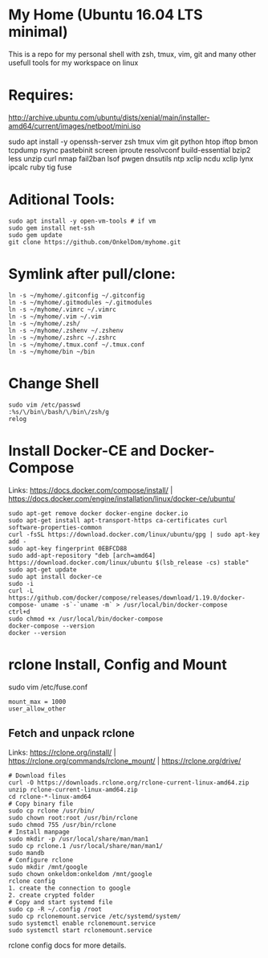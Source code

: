 # My Home (Ubuntu 16.04 LTS minimal)

This is a repo for my personal shell with zsh, tmux, vim, git and many other usefull tools for my workspace on linux

# Requires:

http://archive.ubuntu.com/ubuntu/dists/xenial/main/installer-amd64/current/images/netboot/mini.iso

sudo apt install -y openssh-server zsh tmux vim git python htop iftop bmon tcpdump rsync pastebinit screen iproute resolvconf build-essential bzip2 less unzip curl nmap fail2ban lsof pwgen dnsutils ntp xclip ncdu xclip lynx ipcalc ruby tig fuse

# Aditional Tools:
```
sudo apt install -y open-vm-tools # if vm
sudo gem install net-ssh
sudo gem update
git clone https://github.com/OnkelDom/myhome.git
```
# Symlink after pull/clone:
```
ln -s ~/myhome/.gitconfig ~/.gitconfig
ln -s ~/myhome/.gitmodules ~/.gitmodules
ln -s ~/myhome/.vimrc ~/.vimrc
ln -s ~/myhome/.vim ~/.vim
ln -s ~/myhome/.zsh/
ln -s ~/myhome/.zshenv ~/.zshenv
ln -s ~/myhome/.zshrc ~/.zshrc
ln -s ~/myhome/.tmux.conf ~/.tmux.conf
ln -s ~/myhome/bin ~/bin
```
# Change Shell
```
sudo vim /etc/passwd
:%s/\/bin\/bash/\/bin\/zsh/g
relog
```
# Install Docker-CE and Docker-Compose
 
Links: https://docs.docker.com/compose/install/ | https://docs.docker.com/engine/installation/linux/docker-ce/ubuntu/
``` 
sudo apt-get remove docker docker-engine docker.io
sudo apt-get install apt-transport-https ca-certificates curl software-properties-common
curl -fsSL https://download.docker.com/linux/ubuntu/gpg | sudo apt-key add -
sudo apt-key fingerprint 0EBFCD88
sudo add-apt-repository "deb [arch=amd64] https://download.docker.com/linux/ubuntu $(lsb_release -cs) stable"
sudo apt-get update
sudo apt install docker-ce
sudo -i
curl -L https://github.com/docker/compose/releases/download/1.19.0/docker-compose-`uname -s`-`uname -m` > /usr/local/bin/docker-compose 
ctrl+d
sudo chmod +x /usr/local/bin/docker-compose
docker-compose --version
docker --version
```
# rclone Install, Config and Mount
 
sudo vim /etc/fuse.conf
```
mount_max = 1000
user_allow_other
```
## Fetch and unpack rclone

Links: https://rclone.org/install/ | https://rclone.org/commands/rclone_mount/ | https://rclone.org/drive/
```
# Download files
curl -O https://downloads.rclone.org/rclone-current-linux-amd64.zip
unzip rclone-current-linux-amd64.zip
cd rclone-*-linux-amd64
# Copy binary file
sudo cp rclone /usr/bin/
sudo chown root:root /usr/bin/rclone
sudo chmod 755 /usr/bin/rclone
# Install manpage
sudo mkdir -p /usr/local/share/man/man1
sudo cp rclone.1 /usr/local/share/man/man1/
sudo mandb
# Configure rclone
sudo mkdir /mnt/google
sudo chown onkeldom:onkeldom /mnt/google
rclone config
1. create the connection to google
2. create crypted folder
# Copy and start systemd file
sudo cp -R ~/.config /root
sudo cp rclonemount.service /etc/systemd/system/
sudo systemctl enable rclonemount.service
sudo systemctl start rclonemount.service
```
rclone config docs for more details.
